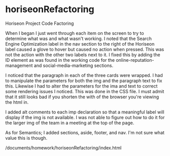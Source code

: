 # horiseonRefactoring

Horiseon Project Code Factoring

When I began I just went through each item on the screen to try to determine what was and what wasn't working. I noted that the Search Engine Optimization label in the nav section to the right of the Horiseon label caused a glove to hover but caused no action when pressed. This was not the action with the other two labels next to it. I fixed this by adding the ID element as was found in the working code for the online-reputation-management and social-media-marketing sections.

I noticed that the paragraph in each of the three cards were wrapped. I had to manipulate the parameters for both the img and the paragraph text to fix this. Likewise I had to alter the parameters for the ima and text to correct some rendering issues I noticed.  This was done in the CSS file. I must admit that it still looks bad if you shorten the with of the browser you're viewing the html in. 

I added alt comments to each imp declaration so that a meaningful label will display if the img is not available. I was not able to figure out how to do it for the larger img of the team in a meeting at the top of the page.

As for Semantics; I added sections, aside, footer, and nav. I'm not sure what value this is though. 



/documents/homework/horiseonRefactoring/index.html